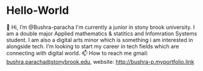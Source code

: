 # Hello-World

👋 Hi, I’m @Bushra-paracha
I'm currently a junior in stony brook university. I am a double major Applied mathematics & statitics and Infomration Systems student.
I am also a digital arts minor which is something i am interested in alongside tech.
I’m looking to start my career in tech fields which are connecting with digital world.
📫 How to reach me gmail: bushra.paracha@stonybrook.edu, website: http://bushra-p.myportfolio.link
